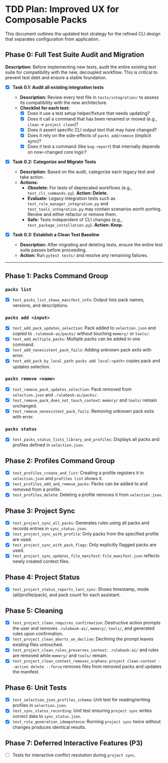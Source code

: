 # TDD Plan: Improved UX for Composable Packs

This document outlines the updated test strategy for the refined CLI design that separates configuration from application.

## Phase 0: Full Test Suite Audit and Migration

**Description:** Before implementing new tests, audit the entire existing test suite for compatibility with the new, decoupled workflow. This is critical to prevent test debt and ensure a stable foundation.

- [x] **Task 0.1: Audit all existing integration tests**
    - **Description:** Review every test file in `tests/integration/` to assess its compatibility with the new architecture.
    - **Checklist for each test:**
        - [x] Does it use a test setup helper/fixture that needs updating?
        - [x] Does it call a command that has been renamed or moved (e.g., `clean` -> `project clean`)?
        - [x] Does it assert specific CLI output text that may have changed?
        - [x] Does it rely on the side-effects of `packs add/remove` (implicit sync)?
        - [x] Does it test a command (like `bug-report`) that internally depends on now-changed core logic?

- [x] **Task 0.2: Categorize and Migrate Tests**
    - **Description:** Based on the audit, categorize each legacy test and take action.
    - **Actions:**
        - **Obsolete:** For tests of deprecated workflows (e.g., `test_cli_commands.py`). **Action: Delete.**
        - **Evaluate:** Legacy integration tests such as `test_rule_manager_integration.py` and `test_tools_integration.py` may contain scenarios worth porting. Review and either refactor or remove them.
        - **Safe:** Tests independent of CLI changes (e.g., `test_package_installation.py`). **Action: Keep.**

- [x] **Task 0.3: Establish a Clean Test Baseline**
    - **Description:** After migrating and deleting tests, ensure the entire test suite passes before proceeding.
    - **Action:** Run `pytest tests/` and resolve any remaining failures.

---

## Phase 1: Packs Command Group

### `packs list`
 - [x] `test_packs_list_shows_manifest_info`: Output lists pack names, versions, and descriptions.

### `packs add <input>`
 - [x] `test_add_pack_updates_selection`: Pack added to `selection.json` and copied to `.rulebook-ai/packs/` without touching `memory/` or `tools/`.
 - [x] `test_add_multiple_packs`: Multiple packs can be added in one command.
 - [x] `test_add_nonexistent_pack_fails`: Adding unknown pack exits with error.
 - [x] `test_add_pack_by_local_path`: `packs add local:<path>` copies pack and updates selection.

### `packs remove <name>`
 - [x] `test_remove_pack_updates_selection`: Pack removed from `selection.json` and `.rulebook-ai/packs/`.
 - [x] `test_remove_pack_does_not_touch_context`: `memory/` and `tools/` remain unchanged.
 - [x] `test_remove_nonexistent_pack_fails`: Removing unknown pack exits with error.

### `packs status`
 - [x] `test_packs_status_lists_library_and_profiles`: Displays all packs and profiles defined in `selection.json`.

## Phase 2: Profiles Command Group
 - [x] `test_profiles_create_and_list`: Creating a profile registers it in `selection.json` and `profiles list` shows it.
 - [x] `test_profiles_add_and_remove_packs`: Packs can be added to and removed from a profile.
 - [x] `test_profiles_delete`: Deleting a profile removes it from `selection.json`.

## Phase 3: Project Sync
 - [x] `test_project_sync_all_packs`: Generates rules using all packs and records entries in `sync_status.json`.
 - [x] `test_project_sync_with_profile`: Only packs from the specified profile are used.
 - [x] `test_project_sync_with_pack_flags`: Only explicitly flagged packs are used.
 - [x] `test_project_sync_updates_file_manifest`: `file_manifest.json` reflects newly created context files.

## Phase 4: Project Status
 - [x] `test_project_status_reports_last_sync`: Shows timestamp, mode (all/profile/pack), and pack count for each assistant.

## Phase 5: Cleaning
 - [x] `test_project_clean_requires_confirmation`: Destructive action prompts the user and removes `.rulebook-ai/`, `memory/`, `tools/`, and generated rules upon confirmation.
 - [x] `test_project_clean_aborts_on_decline`: Declining the prompt leaves existing files untouched.
 - [x] `test_project_clean_rules_preserves_context`: `.rulebook-ai/` and rules are removed while `memory/` and `tools/` remain.
 - [x] `test_project_clean_context_removes_orphans`: `project clean-context --action delete --force` removes files from removed packs and updates the manifest.

## Phase 6: Unit Tests
 - [x] `test_selection_json_profiles_schema`: Unit test for reading/writing profiles in `selection.json`.
 - [x] `test_sync_status_recording`: Unit test ensuring `project sync` writes correct data to `sync_status.json`.
 - [x] `test_rule_generation_idempotence`: Running `project sync` twice without changes produces identical results.

## Phase 7: Deferred Interactive Features (P3)
- [ ] Tests for interactive conflict resolution during `project sync`.